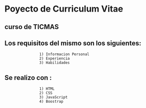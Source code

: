 # Poyecto de Curriculum Vitae 
## curso de TICMAS 

## Los requisitos del mismo son los siguientes:

                    1) Informacion Personal 
                    2) Experiencia
                    3) Habilidades
                                                
## Se realizo con :
                    1) HTML
                    2) CSS
                    3) JavaScript
                    4) Boostrap
                    
